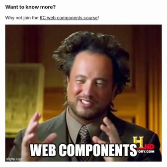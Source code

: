 
### Want to know more?

Why not join the [KC web components course](https://training.infosupport.com/trainingen/webcomp/web-components/)<!-- .element target="_blank" -->!

![](/img/memes/shameless-plug-wc.jpg) <!-- .element class="meme img-rounded" -->

